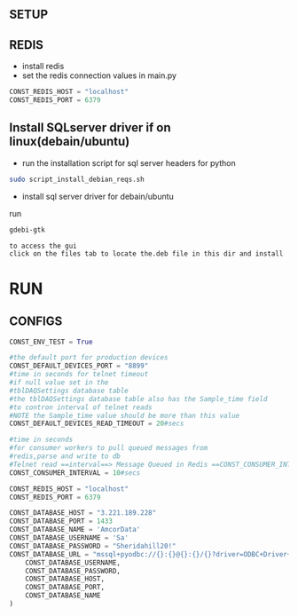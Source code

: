 ## SETUP

## REDIS
- install redis
- set the redis connection values in main.py

````py
CONST_REDIS_HOST = "localhost"
CONST_REDIS_PORT = 6379
````

## Install SQLserver driver if on linux(debain/ubuntu)

- run the installation script for sql server headers for python

````sh
sudo script_install_debian_reqs.sh
````

- install sql server driver for debain/ubuntu

run

````sh
gdebi-gtk
````

````
to access the gui
click on the files tab to locate the.deb file in this dir and install
````

# RUN

## CONFIGS

````py
CONST_ENV_TEST = True

#the default port for production devices
CONST_DEFAULT_DEVICES_PORT = "8899"
#time in seconds for telnet timeout
#if null value set in the
#tblDAQSettings database table
#the tblDAQSettings database table also has the Sample_time field
#to contron interval of telnet reads
#NOTE the Sample_time value should be more than this value
CONST_DEFAULT_DEVICES_READ_TIMEOUT = 20#secs

#time in seconds
#for consumer workers to pull queued messages from
#redis,parse and write to db
#Telnet read ==interval==> Message Queued in Redis ==CONST_CONSUMER_INTERVAL==> read queued message,parse and save to db
CONST_CONSUMER_INTERVAL = 10#secs

CONST_REDIS_HOST = "localhost"
CONST_REDIS_PORT = 6379

CONST_DATABASE_HOST = "3.221.189.228"
CONST_DATABASE_PORT = 1433
CONST_DATABASE_NAME = 'AmcorData' 
CONST_DATABASE_USERNAME = 'Sa' 
CONST_DATABASE_PASSWORD = "Sheridahill20!"
CONST_DATABASE_URL = "mssql+pyodbc://{}:{}@{}:{}/{}?driver=ODBC+Driver+17+for+SQL+Server".format(
    CONST_DATABASE_USERNAME,
    CONST_DATABASE_PASSWORD,
    CONST_DATABASE_HOST,
    CONST_DATABASE_PORT,
    CONST_DATABASE_NAME
)
````